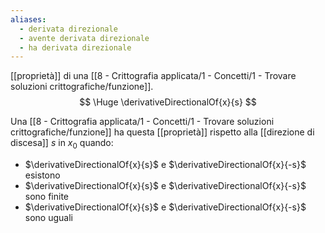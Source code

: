 ```yaml
---
aliases:
  - derivata direzionale
  - avente derivata direzionale
  - ha derivata direzionale
---
```

[[proprietà]] di una [[8 - Crittografia applicata/1 - Concetti/1 - Trovare soluzioni crittografiche/funzione]].
$$
\Huge
\derivativeDirectionalOf{x}{s}
$$

Una [[8 - Crittografia applicata/1 - Concetti/1 - Trovare soluzioni crittografiche/funzione]] ha questa [[proprietà]] rispetto alla [[direzione di discesa]] $s$ in $x_0$ quando:
- $\derivativeDirectionalOf{x}{s}$ e $\derivativeDirectionalOf{x}{-s}$ esistono
- $\derivativeDirectionalOf{x}{s}$ e $\derivativeDirectionalOf{x}{-s}$ sono finite
- $\derivativeDirectionalOf{x}{s}$ e $\derivativeDirectionalOf{x}{-s}$ sono uguali
